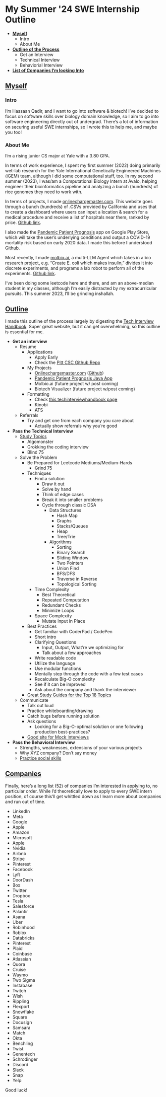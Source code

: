# My Summer '24 SWE Internship Outline

* **[Myself](https://github.com/hassaanQadir/summer24sweintern/blob/main/README.md#myself)**
    * Intro
    * About Me
* **[Outline of the Process](https://github.com/hassaanQadir/summer24sweintern/blob/main/README.md#outline)**
    * Get an Interview
    * Technical Interview
    * Behaviorial Interview
* **[List of Companies I’m looking Into](https://github.com/hassaanQadir/summer24sweintern/blob/main/README.md#companies)**

## [Myself](#myself)

### Intro

I’m Hassaan Qadir, and I want to go into software & biotech! I’ve decided to focus on software skills over biology domain knowledge, so I aim to go into software engineering directly out of undergrad. There’s a lot of information on securing useful SWE internships, so I wrote this to help me, and maybe you too!

### About Me

I’m a rising junior CS major at Yale with a 3.80 GPA. 

In terms of work experience, I spent my first summer (2022) doing primarily wet-lab research for the Yale International Genetically Engineered Machines (iGEM) team, although I did some computational stuff, too. In my second summer (2023), I was/am a Computational Biology Intern at Avalo, helping engineer their bioinformatics pipeline and analyzing a bunch (hundreds) of rice genomes they need to work with.

In terms of projects, I made [onlinechargemaster.com](https://www.onlinechargemaster.com/). This website goes through a bunch (hundreds) of .CSVs provided by California and uses that to create a dashboard where users can input a location & search for a medical procedure and receive a list of hospitals near them, ranked by price. [Github link](https://github.com/hassaanQadir/chargemaster).

I also made the [Pandemic Patient Prognosis](https://play.google.com/store/apps/details?id=com.Yarrow_Software.covid_19prognosisapp) app on Google Play Store, which will take the user’s underlying conditions and output a COVID-19 mortality risk based on early 2020 data. I made this before I understood Github.

Most recently, I made [molbio.ai](molbio.ai), a multi-LLM Agent which takes in a bio research project, e.g. “Create E. coli which makes insulin,” divides it into discrete experiments, and programs a lab robot to perform all of the experiments. [Github link](https://github.com/hassaanQadir/molbio-ai).

I’ve been doing some leetcode here and there, and am an above-median student in my classes, although I’m easily distracted by my extracurricular pursuits. This summer 2023, I’ll be grinding inshallah.

## [Outline](#outline)

I made this outline of the process largely by digesting the [Tech Interview Handbook](techinterviewhandbook.org). Super great website, but it can get overwhelming, so this outline is essential for me.

* **Get an interview**
    * Resume
        * Applications
            * Apply Early
            * Check the [Pitt CSC Github Repo](https://github.com/pittcsc/Summer2023-Internships)
        * My Projects
            * [Onlinechargemaster.com](onlinechargemaster.com) ([Github](https://github.com/hassaanQadir/chargemaster))
            * [Pandemic Patient Prognosis Java App](https://play.google.com/store/apps/details?id=com.Yarrow_Software.covid_19prognosisapp)
            * Molbio.ai (future project w/ post coming)
            * Biotech Visualizer (future project w/post coming)
        * Formatting
            * Check [this techinterviewhandbook page](https://www.techinterviewhandbook.org/resume/)
            * Kinobi
            * ATS
    * Referrals
        * Try and get one from each company you care about
            * Actually show referrals why you’re good
* **Pass the Technical Interview**
    * [Study Topics](https://www.techinterviewhandbook.org/coding-interview-study-plan/)
        * Algomonster
        * Grokking the coding interview
        * Blind 75
    * Solve the Problem
        * Be Prepared for Leetcode Mediums/Medium-Hards
            * Grind 75
        * Techniques
            * Find a solution
                * Draw it out
                * Solve by hand
                * Think of edge cases
                * Break it into smaller problems
                * Cycle through classic DSA
                    * Data Structures
                        * Hash Map
                        * Graphs
                        * Stacks/Queues
                        * Heap
                        * Tree/Trie
                    * Algorithms
                        * Sorting
                        * Binary Search
                        * Sliding Window
                        * Two Pointers
                        * Union Find
                        * BFS/DFS
                        * Traverse in Reverse
                        * Topological Sorting
            * Time Complexity
                * Best Theoretical
                * Repeated Computation
                * Redundant Checks
                * Minimize Loops
            * Space Complexity
                * Mutate Input in Place
        * Best Practices
            * Get familiar with CoderPad / CodePen
            * Short intro
            * Clarifying Questions
                * Input, Output, What’re we optimizing for
                * Talk about a few approaches
            * Write readable code
            * Utilize the language
            * Use modular functions
            * Mentally step through the code with a few test cases
            * Recalculate Big-O complexity
            * See if it can be improved
            * Ask about the company and thank the interviewer
        * [Great Study Guides for the Top 18 Topics](https://www.techinterviewhandbook.org/algorithms/study-cheatsheet/)
    * Communicate
        * Talk out loud
        * Practice whiteboarding/drawing
        * Catch bugs before running solution
        * Ask questions
            * Looking for a Big-O-optimal solution or one following production best-practices?
        * [Good site for Mock Interviews](https://interviewing.io/?urc=DMCa)
* **Pass the Behavioral Interview**
    * Strengths, weaknesses, extensions of your various projects
    * Why XYZ company? Don’t say money
    * [Practice social skills](https://images.kw.com/docs/2/1/2/212345/1285134779158_htwfaip.pdf)

## [Companies](#companies)

Finally, here’s a long list (52) of companies I’m interested in applying to, no particular order. While I’d theoretically love to apply to every SWE intern position, of course this’ll get whittled down as I learn more about companies and run out of time.

* LinkedIn
* Meta
* Google
* Apple
* Amazon
* Microsoft
* Apple
* Nvidia
* Airbnb
* Stripe 
* Pinterest
* Facebook
* Lyft
* DoorDash
* Box
* Twitter
* Dropbox
* Tesla
* Salesforce
* Palantir
* Asana
* Uber
* Robinhood
* Roblox
* Databricks
* Pinterest
* Plaid
* Coinbase
* Atlassian
* Quora
* Cruise
* Waymo
* Two Sigma
* Instabase
* Twitch
* Wish
* Rippling
* Flexport
* Snowflake
* Square
* Docusign
* Samsara
* Match
* Okta
* Benchling
* Twist
* Genentech
* Schrodinger
* Discord
* Slack
* Snap
* Yelp

Good luck!

